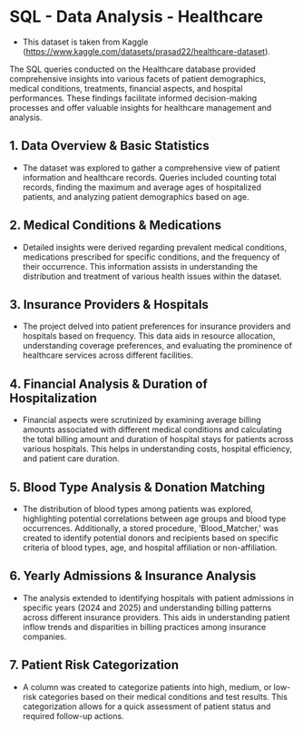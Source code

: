 # SQL - Data Analysis - Healthcare 

- This dataset is taken from Kaggle (https://www.kaggle.com/datasets/prasad22/healthcare-dataset).

The SQL queries conducted on the Healthcare database provided comprehensive insights into various facets of patient demographics, medical conditions, treatments, financial aspects, and hospital performances. These findings facilitate informed decision-making processes and offer valuable insights for healthcare management and analysis.

## 1. Data Overview & Basic Statistics
 - The dataset was explored to gather a comprehensive view of patient information and healthcare records. Queries included counting total records, finding the maximum and average ages of hospitalized patients, and analyzing patient demographics based on age.
## 2. Medical Conditions & Medications
 - Detailed insights were derived regarding prevalent medical conditions, medications prescribed for specific conditions, and the frequency of their occurrence. This information assists in understanding the distribution and treatment of various health issues within the dataset.
## 3. Insurance Providers & Hospitals
 - The project delved into patient preferences for insurance providers and hospitals based on frequency. This data aids in resource allocation, understanding coverage preferences, and evaluating the prominence of healthcare services across different facilities.
## 4. Financial Analysis & Duration of Hospitalization
 - Financial aspects were scrutinized by examining average billing amounts associated with different medical conditions and calculating the total billing amount and duration of hospital stays for patients across various hospitals. This helps in understanding costs, hospital efficiency, and patient care duration.
## 5. Blood Type Analysis & Donation Matching
 - The distribution of blood types among patients was explored, highlighting potential correlations between age groups and blood type occurrences. Additionally, a stored procedure, 'Blood_Matcher,' was created to identify potential donors and recipients based on specific criteria of blood types, age, and hospital affiliation or non-affiliation.
## 6. Yearly Admissions & Insurance Analysis
 - The analysis extended to identifying hospitals with patient admissions in specific years (2024 and 2025) and understanding billing patterns across different insurance providers. This aids in understanding patient inflow trends and disparities in billing practices among insurance companies.
## 7. Patient Risk Categorization
 - A column was created to categorize patients into high, medium, or low-risk categories based on their medical conditions and test results. This categorization allows for a quick assessment of patient status and required follow-up actions.

